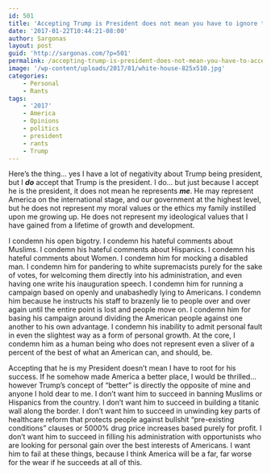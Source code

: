 ```yaml
---
id: 501
title: 'Accepting Trump is President does not mean you have to ignore that he is a terrible person.'
date: '2017-01-22T10:44:21-08:00'
author: Sargonas
layout: post
guid: 'http://sargonas.com/?p=501'
permalink: /accepting-trump-is-president-does-not-mean-you-have-to-accept-he-is-a-terrible-person/
image: '/wp-content/uploads/2017/01/white-house-825x510.jpg'
categories:
    - Personal
    - Rants
tags:
    - '2017'
    - America
    - Opinions
    - politics
    - president
    - rants
    - Trump
---
```


Here’s the thing… yes I have a lot of negativity about Trump being president, but I ***do*** accept that Trump is the president. I do… but just because I accept he is the president, it does not mean he represents ***me***. He may represent America on the international stage, and our government at the highest level, but he does not represent my moral values or the ethics my family instilled upon me growing up. He does not represent my ideological values that I have gained from a lifetime of growth and development.

I condemn his open bigotry. I condemn his hateful comments about Muslims. I condemn his hateful comments about Hispanics. I condemn his hateful comments about Women. I condemn him for mocking a disabled man. I condemn him for pandering to white supremacists purely for the sake of votes, for welcoming them directly into his administration, and even having one write his inauguration speech. I condemn him for running a campaign based on openly and unabashedly lying to Americans. I condemn him because he instructs his staff to brazenly lie to people over and over again until the entire point is lost and people move on. I condemn him for basing his campaign around dividing the American people against one another to his own advantage. I condemn his inability to admit personal fault in even the slightest way as a form of personal growth. At the core, I condemn him as a human being who does not represent even a sliver of a percent of the best of what an American can, and should, be.

Accepting that he is my President doesn’t mean I have to root for his success. If he somehow made America a better place, I would be thrilled… however Trump’s concept of “better” is directly the opposite of mine and anyone I hold dear to me. I don’t want him to succeed in banning Muslims or Hispanics from the country. I don’t want him to succeed in building a titanic wall along the border. I don’t want him to succeed in unwinding key parts of healthcare reform that protects people against bullshit “pre-existing conditions” clauses or 5000% drug price increases based purely for profit. I don’t want him to succeed in filling his administration with opportunists who are looking for personal gain over the best interests of Americans. I want him to fail at these things, because I think America will be a far, far worse for the wear if he succeeds at all of this.